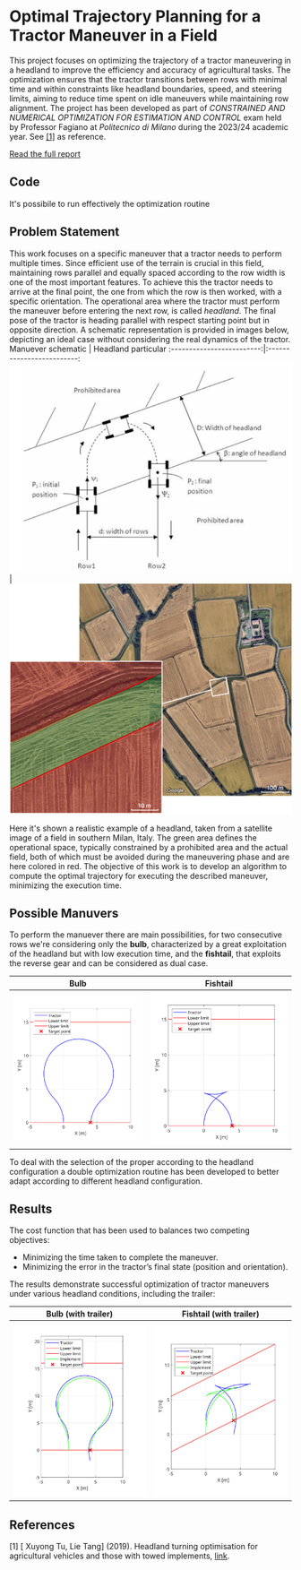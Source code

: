 #  Optimal Trajectory Planning for a Tractor Maneuver in a Field

This project focuses on optimizing the trajectory of a tractor maneuvering in a headland to improve the efficiency and accuracy of agricultural tasks. The optimization ensures that the tractor transitions between rows with minimal time and within constraints like headland boundaries, speed, and steering limits, aiming to reduce time spent on idle maneuvers while maintaining row alignment. The project has been developed as part of *CONSTRAINED AND NUMERICAL OPTIMIZATION FOR ESTIMATION AND CONTROL* exam held by Professor Fagiano at *Politecnico di Milano* during the 2023/24 academic year. See  [[1]](#1) as reference. 

[Read the full report](Optimal%20Trajectory%20Planning%20for%20a%20Tractor%20Maneuver%20in%20a%20Field_v1.1.pdf)
## Code
It's possibile to run effectively the optimization routine 

## Problem Statement
This work focuses on a specific maneuver that a tractor needs to perform multiple times. Since efficient use of the terrain is crucial in this field, maintaining rows parallel and equally spaced according to the row width is one of the most important features. To achieve this the tractor needs to arrive at the final point, the one from which the row is then worked, with a specific orientation. 
The operational area where the tractor must perform the maneuver before entering the next row, is called _headland_. The final pose of the tractor is heading parallel with respect starting point but in opposite direction. A schematic representation is provided in images below, depicting an ideal case without considering the real dynamics of the tractor.  
Manuever schematic            |  Headland particular
:-------------------------:|:-------------------------:
![schematic](Images\problem_description.png) | ![schematic](Images\Headland_particular.png) 

Here it's shown a realistic example of a headland, taken from a satellite image of a field in southern Milan, Italy. The green area defines the operational space, typically constrained by a prohibited area and the actual field, both of which must be avoided during the maneuvering phase and are here colored in red. The objective of this work is to develop an algorithm to compute the optimal trajectory for executing the described maneuver, minimizing the execution time.

## Possible Manuvers
To perform the manuever there are main possibilities, for two consecutive rows we're considering only the **bulb**, characterized by a great exploitation of the headland but with low execution time, and the **fishtail**, that exploits the reverse gear and can be considered as dual case.

Bulb            |  Fishtail
:-------------------------:|:-------------------------:
![schematic](Images\bulb.svg) | ![Fishtail](Images\fishtail.svg)

To deal with the selection of the proper according to the headland configuration a double optimization routine has been developed to better adapt according to different headland configuration.

## Results
The cost function that has been used to balances two competing objectives:

- Minimizing the time taken to complete the maneuver.
- Minimizing the error in the tractor’s final state (position and orientation).

The results demonstrate successful optimization of tractor maneuvers under various headland conditions, including the trailer:

Bulb (with trailer)            |  Fishtail (with trailer)
:-------------------------:|:-------------------------:
![schematic](Images\01____m00__q16\Trajectory.svg) | ![Fishtail](Images\01____m05__q8\Trajectory.svg)


## References
<a id="1">[1]</a> 
[ Xuyong Tu, Lie Tang] (2019). 
 Headland turning optimisation for agricultural vehicles and those with towed implements, [link](https://www.sciencedirect.com/science/article/pii/S2666154319300092).
